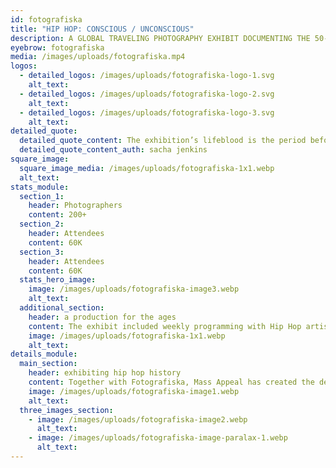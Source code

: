 ```yaml
---
id: fotografiska
title: "HIP HOP: CONSCIOUS / UNCONSCIOUS"
description: A GLOBAL TRAVELING PHOTOGRAPHY EXHIBIT DOCUMENTING THE 50-YEAR EVOLUTION OF HIP HOP IN PARTNERSHIP WITH INTERNATIONALLY RENOWNED PHOTOGRAPHY MUSEUM, FOTOGRAFISKA.
eyebrow: fotografiska
media: /images/uploads/fotografiska.mp4
logos:
  - detailed_logos: /images/uploads/fotografiska-logo-1.svg
    alt_text: 
  - detailed_logos: /images/uploads/fotografiska-logo-2.svg
    alt_text: 
  - detailed_logos: /images/uploads/fotografiska-logo-3.svg
    alt_text: 
detailed_quote:
  detailed_quote_content: The exhibition’s lifeblood is the period before hip-hop knew what it was
  detailed_quote_content_auth: sacha jenkins
square_image:
  square_image_media: /images/uploads/fotografiska-1x1.webp
  alt_text: 
stats_module:
  section_1:
    header: Photographers
    content: 200+
  section_2:
    header: Attendees
    content: 60K
  section_3:
    header: Attendees
    content: 60K
  stats_hero_image:
    image: /images/uploads/fotografiska-image3.webp
    alt_text: 
  additional_section:
    header: a production for the ages
    content: The exhibit included weekly programming with Hip Hop artists and influential voices who hosted workshops, private photo shoots, panels, performances and intimate chats. Launching in NYC in Jan 2023, the exhibition is currently open in Stockholm and will travel globally.
    image: /images/uploads/fotografiska-1x1.webp
    alt_text: 
details_module:
  main_section:
    header: exhibiting hip hop history
    content: Together with Fotografiska, Mass Appeal has created the definitive destination to celebrate HIP HOP’s global impact on visual expression - An immersive experience bringing together a community of artists that have documented this cultural phenomenon. The show premiered in New York, and just completed a successful run in Stockholm, and will continue to tour the world.
    image: /images/uploads/fotografiska-image1.webp
    alt_text: 
  three_images_section:
    - image: /images/uploads/fotografiska-image2.webp
      alt_text: 
    - image: /images/uploads/fotografiska-image-paralax-1.webp
      alt_text: 
---
```


